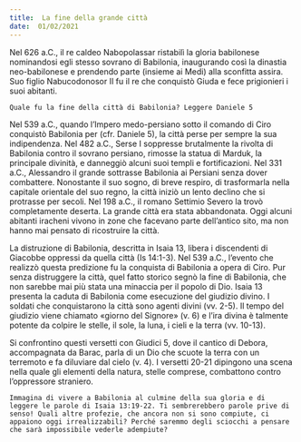 ```yaml
---
title:  La fine della grande città
date:  01/02/2021
---
```


Nel 626 a.C., il re caldeo Nabopolassar ristabilì la gloria babilonese nominandosi egli stesso sovrano di Babilonia, inaugurando così la dinastia neo-babilonese e prendendo parte (insieme ai Medi) alla sconfitta assira. Suo figlio Nabucodonosor II fu il re che conquistò Giuda e fece prigionieri i suoi abitanti.

`Quale fu la fine della città di Babilonia? Leggere Daniele 5`

Nel 539 a.C., quando l’Impero medo-persiano sotto il comando di Ciro conquistò Babilonia per (cfr. Daniele 5), la città perse per sempre la sua indipendenza. Nel 482 a.C., Serse I soppresse brutalmente la rivolta di Babilonia contro il sovrano persiano, rimosse la statua di Marduk, la principale divinità, e danneggiò alcuni suoi templi e fortificazioni. Nel 331 a.C., Alessandro il grande sottrasse Babilonia ai Persiani senza dover combattere. Nonostante il suo sogno, di breve respiro, di trasformarla nella capitale orientale del suo regno, la città iniziò un lento declino che si protrasse per secoli. Nel 198 a.C., il romano Settimio Severo la trovò completamente deserta. La grande città era stata abbandonata. Oggi alcuni abitanti iracheni vivono in zone che facevano parte dell’antico sito, ma non hanno mai pensato di ricostruire la città.

La distruzione di Babilonia, descritta in Isaia 13, libera i discendenti di Giacobbe oppressi da quella città (Is 14:1-3). Nel 539 a.C., l’evento che realizzò questa predizione fu la conquista di Babilonia a opera di Ciro. Pur senza distruggere la città, quel fatto storico segnò la fine di Babilonia, che non sarebbe mai più stata una minaccia per il popolo di Dio. Isaia 13 presenta la caduta di Babilonia come esecuzione del giudizio divino. I soldati che conquistarono la città sono agenti divini (vv. 2-5). Il tempo del giudizio viene chiamato «giorno del Signore» (v. 6) e l’ira divina è talmente potente da colpire le stelle, il sole, la luna, i cieli e la terra (vv. 10-13).

Si confrontino questi versetti con Giudici 5, dove il cantico di Debora, accompagnata da Barac, parla di un Dio che scuote la terra con un terremoto e fa diluviare dal cielo (v. 4). I versetti 20-21 dipingono una scena nella quale gli elementi della natura, stelle comprese, combattono contro l’oppressore straniero.

`Immagina di vivere a Babilonia al culmine della sua gloria e di leggere le parole di Isaia 13:19-22. Ti sembrerebbero parole prive di senso! Quali altre profezie, che ancora non si sono compiute, ci appaiono oggi irrealizzabili? Perché saremmo degli sciocchi a pensare che sarà impossibile vederle adempiute?`